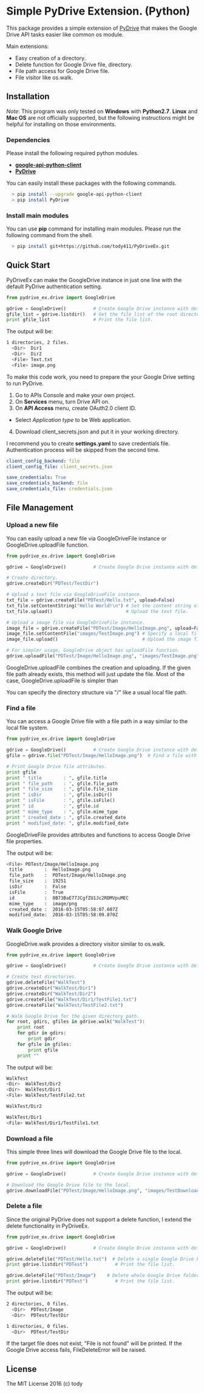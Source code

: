
Simple PyDrive Extension. (Python)
====

This package provides a simple extension of [PyDrive](http://pythonhosted.org/PyDrive/)
that makes the Google Drive API tasks easier like common os module.

Main extensions:

* Easy creation of a directory.
* Delete function for Google Drive file, directory.
* File path access for Google Drive file.
* File visitor like os.walk.

## Installation

*Note*: This program was only tested on **Windows** with **Python2.7**.
**Linux** and **Mac OS** are not officially supported,
but the following instructions might be helpful for installing on those environments.

### Dependencies
Please install the following required python modules.

* [**google-api-python-client**](https://code.google.com/archive/p/google-api-python-client/)
* [**PyDrive**](http://pythonhosted.org/PyDrive/)

You can easily install these packages with the following commands.

``` bash
  > pip install --upgrade google-api-python-client
  > pip install PyDrive
```

### Install main modules

You can use **pip** command for installing main modules.
Please run the following command from the shell.

``` bash
  > pip install git+https://github.com/tody411/PyDriveEx.git
```

## Quick Start

PyDriveEx can make the GoogleDrive instance in just one line with the default PyDrive authentication setting.

``` python
from pydrive_ex.drive import GoogleDrive

gdrive = GoogleDrive()          # Create Google Drive instance with default setting.
gfile_list = gdrive.listdir()   # Get the file list of the root directory.
print gfile_list                # Print the file list.
```

The output will be:

``` bash
1 directories, 2 files.
  <Dir>  Dir1
  <Dir>  Dir2
  <File> Text.txt
  <File> image.png
```

To make this code work, you need to prepare the your Google Drive setting to run PyDrive.

1. Go to APIs Console and make your own project.
2. On **Services** menu, turn Drive API on.
3. On **API Access** menu, create OAuth2.0 client ID.
  * Select *Application type* to be Web application.
4. Download client_secrets.json and put it in your working directory.

I recommend you to create **settings.yaml** to save credentials file.
Authentication process will be skipped from the second time.

``` yaml
client_config_backend: file
client_config_file: client_secrets.json

save_credentials: True
save_credentials_backend: file
save_credentials_file: credentials.json
```

## File Management

### Upload a new file

You can easily upload a new file via GoogleDriveFile instance or
GoogleDrive.uploadFile function.

``` python
from pydrive_ex.drive import GoogleDrive

gdrive = GoogleDrive()          # Create Google Drive instance with default setting.

# Create directory.
gdrive.createDir("PDTest/TestDir")

# Upload a text file via GoogleDriveFile instance.
txt_file = gdrive.createFile("PDTest/Hello.txt", upload=False)
txt_file.setContentString("Hello World!\n") # Set the content string of the file.
txt_file.upload()                           # Upload the text file.

# Upload a image file via GoogleDriveFile instance.
image_file = gdrive.createFile("PDTest/Image/HelloImage.png", upload=False)
image_file.setContentFile("images/TestImage.png") # Specify a local file.
image_file.upload()                               # Upload the image file.

# For simpler usage, GoogleDrive object has uploadFile function.
gdrive.uploadFile("PDTest/Image/HelloImage.png", "images/TestImage.png")

```

GoogleDrive.uploadFile combines the creation and uploading.
If the given file path already exists, this method will just update the file.
Most of the case, GoogleDrive.uploadFile is simpler than

You can specify the directory structure via "/" like a usual local file path.

### Find a file

You can access a Google Drive file with a file path in a way similar to the local file system.

``` python
from pydrive_ex.drive import GoogleDrive

gdrive = GoogleDrive()          # Create Google Drive instance with default setting.
gfile = gdrive.file("PDTest/Image/HelloImage.png")  # Find a file with the given file path.

# Print Google Drive file attributes.
print gfile
print " title        : ", gfile.title
print " file_path    : ", gfile.file_path
print " file_size    : ", gfile.file_size
print " isDir        : ", gfile.isDir()
print " isFile       : ", gfile.isFile()
print " id           : ", gfile.id
print " mime_type    : ", gfile.mime_type
print " created_date : ", gfile.created_date
print " modified_date: ", gfile.modified_date


```

GoogleDriveFile provides attributes and functions to access Google Drive file properties.

The output will be:

``` bash
<File> PDTest/Image/HelloImage.png
 title        :  HelloImage.png
 file_path    :  PDTest/Image/HelloImage.png
 file_size    :  19251
 isDir        :  False
 isFile       :  True
 id           :  0B73BaE77JCgfZU1Jc2RDMVpuMEC
 mime_type    :  image/png
 created_date :  2016-03-15T05:58:07.607Z
 modified_date:  2016-03-15T05:58:09.870Z
```

### Walk Google Drive

GoogleDrive.walk provides a directory visitor similar to os.walk.

``` python
from pydrive_ex.drive import GoogleDrive

gdrive = GoogleDrive()          # Create Google Drive instance with default setting.

# Create test directories.
gdrive.deleteFile("WalkTest")
gdrive.createDir("WalkTest/Dir1")
gdrive.createDir("WalkTest/Dir2")
gdrive.createFile("WalkTest/Dir1/TestFile1.txt")
gdrive.createFile("WalkTest/TestFile2.txt")

# Walk Google Drive for the given directory path.
for root, gdirs, gfiles in gdrive.walk("WalkTest"):
    print root
    for gdir in gdirs:
        print gdir
    for gfile in gfiles:
        print gfile
    print ""


```

The output will be:

``` bash
WalkTest
<Dir>  WalkTest/Dir2
<Dir>  WalkTest/Dir1
<File> WalkTest/TestFile2.txt

WalkTest/Dir2

WalkTest/Dir1
<File> WalkTest/Dir1/TestFile1.txt
```

### Download a file

This simple three lines will download the Google Drive file to the local.

``` python
from pydrive_ex.drive import GoogleDrive

gdrive = GoogleDrive()          # Create Google Drive instance with default setting.

# Download the Google Drive file to the local.
gdrive.downloadFile("PDTest/Image/HelloImage.png", "images/TestDownloadedImage.png")

```

### Delete a file

Since the original PyDrive does not support a delete function,
I extend the delete functionality in PyDriveEx.

``` python
from pydrive_ex.drive import GoogleDrive

gdrive = GoogleDrive()          # Create Google Drive instance with default setting.

gdrive.deleteFile("PDTest/Hello.txt")  # Delete a single Google Drive File.
print gdrive.listdir("PDTest")          # Print the file list.

gdrive.deleteFile("PDTest/Image")    # Delete whole Google Drive folder.
print gdrive.listdir("PDTest")          # Print the file list.

```

The output will be:

``` bash
2 directories, 0 files.
  <Dir>  PDTest/Image
  <Dir>  PDTest/TestDir

1 directories, 0 files.
  <Dir>  PDTest/TestDir

```

If the target file does not exist, "File is not found" will be printed.
If the Google Drive access fails, FileDeleteError will be raised.

## License

The MIT License 2016 (c) tody